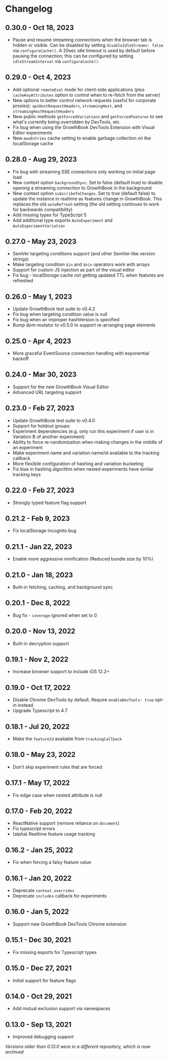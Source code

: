 # Changelog

## **0.30.0** - Oct 18, 2023

- Pause and resume streaming connections when the browser tab is hidden or visible. Can be disabled by setting `disableIdleStreams: false` via `configureCache()`. A 20sec idle timeout is used by default before pausing the connection; this can be configured by setting `idleStreamInterval` via `configureCache()`.

## **0.29.0** - Oct 4, 2023

- Add optional `remoteEval` mode for client-side applications (plus `cacheKeyAttributes` option to control when to re-fetch from the server)
- New options to better control network requests (useful for corporate proxies): `apiHostRequestHeaders`, `streamingHost`, and `streamingHostRequestHeaders`
- New public methods `getForcedVariations` and `getForcedFeatures` to see what's currently being overridden by DevTools, etc.
- Fix bug when using the GrowthBook DevTools Extension with Visual Editor experiments
- New `maxEntries` cache setting to enable garbage collection on the localStorage cache

## **0.28.0** - Aug 29, 2023

- Fix bug with streaming SSE connections only working on initial page load
- New context option `backgroundSync`. Set to false (default true) to disable opening a streaming connection to GrowthBook in the background
- New context option `subscribeToChanges`. Set to true (default false) to update the instance in realtime as features change in GrowthBook. This replaces the old `autoRefresh` setting (the old setting continues to work for backwards compatibility)
- Add missing types for TypeScript 5
- Add additional type exports `AutoExperiment` and `AutoExperimentVariation`

## **0.27.0** - May 23, 2023

- SemVer targeting conditions support (and other SemVer-like version strings)
- Make targeting condition `$in` and `$nin` operators work with arrays
- Support for custom JS injection as part of the visual editor
- Fix bug - localStorage cache not getting updated TTL when features are refreshed

## **0.26.0** - May 1, 2023

- Update GrowthBook test suite to v0.4.2
- Fix bug when targeting condition value is null
- Fix bug when an improper hashVersion is specified
- Bump dom-mutator to v0.5.0 to support re-arranging page elements

## **0.25.0** - Apr 4, 2023

- More graceful EventSource connection handling with exponential backoff

## **0.24.0** - Mar 30, 2023

- Support for the new GrowthBook Visual Editor
- Advanced URL targeting support

## **0.23.0** - Feb 27, 2023

- Update GrowthBook test suite to v0.4.0
- Support for holdout groups
- Experiment dependencies (e.g. only run this experiment if user is in Variation B of another experiment)
- Ability to force re-randomization when making changes in the middle of an experiment
- Make experiment name and variation name/id available to the tracking callback
- More flexibile configuration of hashing and variation bucketing
- Fix bias in hashing algorithm when nested experiments have similar tracking keys

## **0.22.0** - Feb 27, 2023

- Strongly typed feature flag support

## **0.21.2** - Feb 9, 2023

- Fix localStorage incognito bug

## **0.21.1** - Jan 22, 2023

- Enable more aggressive minification (Reduced bundle size by 10%)

## **0.21.0** - Jan 18, 2023

- Built-in fetching, caching, and background sync

## **0.20.1** - Dec 8, 2022

- Bug fix - `coverage` ignored when set to 0

## **0.20.0** - Nov 13, 2022

- Built-in decryption support

## **0.19.1** - Nov 2, 2022

- Increase browser support to include iOS 12.2+

## **0.19.0** - Oct 17, 2022

- Disable Chrome DevTools by default. Require `enableDevTools: true` opt-in instead.
- Upgrade Typescript to 4.7

## **0.18.1** - Jul 20, 2022

- Make the `featureId` available from `trackingCallback`

## **0.18.0** - May 23, 2022

- Don't skip experiment rules that are forced

## **0.17.1** - May 17, 2022

- Fix edge case when nested attribute is null

## **0.17.0** - Feb 20, 2022

- ReactNative support (remove reliance on `document`)
- Fix typescript errors
- (alpha) Realtime feature usage tracking

## **0.16.2** - Jan 25, 2022

- Fix when forcing a falsy feature value

## **0.16.1** - Jan 20, 2022

- Deprecate `context.overrides`
- Deprecate `includes` callback for experiments

## **0.16.0** - Jan 5, 2022

- Support new GrowthBook DevTools Chrome extension

## **0.15.1** - Dec 30, 2021

- Fix missing exports for Typescript types

## **0.15.0** - Dec 27, 2021

- Initial support for feature flags

## **0.14.0** - Oct 29, 2021

- Add mutual exclusion support via namespaces

## **0.13.0** - Sep 13, 2021

- Improved debugging support

_Versions older than 0.13.0 were in a different repository, which is now archived_
